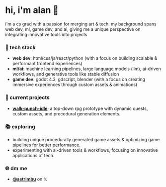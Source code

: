 # hi, i'm alan 👋

i'm a cs grad with a passion for merging art & tech. my background spans web dev, ml, game dev, and ai, giving me a unique perspective on integrating innovative tools into projects

### 🔧 tech stack
- **web dev**: html/css/js/react/python (with a focus on building scalable & performant frontend experiences)
- **ml/ai**: machine learning pipelines, large language models (llm), ai-driven workflows, and generative tools like stable diffusion
- **game dev**: godot 4.3, gdscript, blender (with a focus on creating immersive experiences through custom assets & animations)

### 🚀 current projects
- **[walk-punch-idle](https://github.com/astrimbu/walk-punch-idle/)**: a top-down rpg prototype with dynamic quests, custom assets, and procedural generation elements.

### 📚 exploring
- building unique procedurally generated game assets & optimizing game pipelines for better performance.
- experimenting with ai-driven tools & workflows, focusing on innovative applications of tech.

### 🌐 dm me
- **[@astrimbu](https://x.com/astrimbu)** on 𝕏


<!---
astrimbu/astrimbu is a ✨ special ✨ repository because its `README.md` (this file) appears on your GitHub profile.
You can click the Preview link to take a look at your changes.
--->
